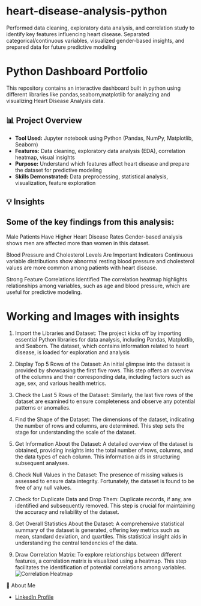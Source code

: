 
# heart-disease-analysis-python
Performed data cleaning, exploratory data analysis, and correlation study to identify key features influencing heart disease. Separated categorical/continuous variables, visualized gender-based insights, and prepared data for future predictive modeling

# Python Dashboard Portfolio

This repository contains an interactive dashboard built in python using different libraries like pandas,seaborn,matplotlib  for analyzing and visualizing Heart Disease Analysis data.

## 📊 Project Overview

- **Tool Used:** Jupyter notebook using Python (Pandas, NumPy, Matplotlib, Seaborn)
- **Features:** Data cleaning, exploratory data analysis (EDA), correlation heatmap, visual insights
- **Purpose:** Understand which features affect heart disease and prepare the dataset for predictive modeling
- **Skills Demonstrated:** Data preprocessing, statistical analysis, visualization, feature exploration

## 💡 Insights

## Some of the key findings from this analysis:

Male Patients Have Higher Heart Disease Rates
Gender-based analysis shows men are affected more than women in this dataset.

Blood Pressure and Cholesterol Levels Are Important Indicators
Continuous variable distributions show abnormal resting blood pressure and cholesterol values are more common among patients with heart disease.

Strong Feature Correlations Identified
The correlation heatmap highlights relationships among variables, such as age and blood pressure, which are useful for predictive modeling.


# Working and Images with insights

1. Import the Libraries and Dataset:
The project kicks off by importing essential Python libraries for data analysis, including Pandas, Matplotlib, and Seaborn. The dataset, which contains information related to heart disease, is loaded for exploration and analysis

2. Display Top 5 Rows of the Dataset:
An initial glimpse into the dataset is provided by showcasing the first five rows. This step offers an overview of the columns and their corresponding data, including factors such as age, sex, and various health metrics.

3. Check the Last 5 Rows of the Dataset:
Similarly, the last five rows of the dataset are examined to ensure completeness and observe any potential patterns or anomalies.

4. Find the Shape of the Dataset:
The dimensions of the dataset, indicating the number of rows and columns, are determined. This step sets the stage for understanding the scale of the dataset.

5. Get Information About the Dataset:
A detailed overview of the dataset is obtained, providing insights into the total number of rows, columns, and the data types of each column. This information aids in structuring subsequent analyses.

6. Check Null Values in the Dataset:
The presence of missing values is assessed to ensure data integrity. Fortunately, the dataset is found to be free of any null values.

7. Check for Duplicate Data and Drop Them:
Duplicate records, if any, are identified and subsequently removed. This step is crucial for maintaining the accuracy and reliability of the dataset.

8. Get Overall Statistics About the Dataset:
A comprehensive statistical summary of the dataset is generated, offering key metrics such as mean, standard deviation, and quartiles. This statistical insight aids in understanding the central tendencies of the data.

9. Draw Correlation Matrix:
To explore relationships between different features, a correlation matrix is visualized using a heatmap. This step facilitates the identification of potential correlations among variables.
![Correlation Heatmap](images/8.png)


🔗 About Me
- [LinkedIn Profile](https://www.linkedin.com/in/muhammad-ali-saleem-69b892245/)
